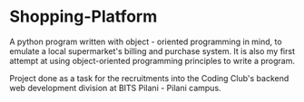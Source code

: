 # Shopping-Platform

A python program written with object - oriented programming in mind, to emulate a local supermarket's billing and purchase system. It is also my first attempt at using object-oriented programming principles to write a program.

Project done as a task for the recruitments into the Coding Club's backend web development division at BITS Pilani - Pilani campus.
